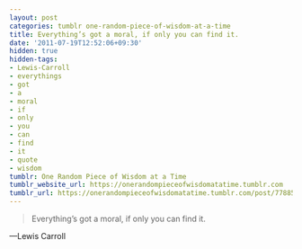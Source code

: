 ```yaml
---
layout: post
categories: tumblr one-random-piece-of-wisdom-at-a-time
title: Everything’s got a moral, if only you can find it.
date: '2011-07-19T12:52:06+09:30'
hidden: true
hidden-tags:
- Lewis-Carroll
- everythings
- got
- a
- moral
- if
- only
- you
- can
- find
- it
- quote
- wisdom
tumblr: One Random Piece of Wisdom at a Time
tumblr_website_url: https://onerandompieceofwisdomatatime.tumblr.com
tumblr_url: https://onerandompieceofwisdomatatime.tumblr.com/post/7788559832/everythings-got-a-moral-if-only-you-can-find-it
---
```

> Everything’s got a moral, if only you can find it.

—Lewis Carroll&nbsp;
